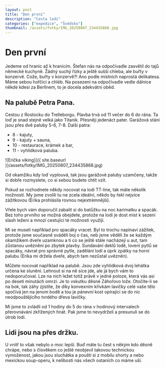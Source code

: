 ```yaml
---
layout: post
title: "Den první"
description: "Cesta lodí"
categories: ["expedice", "Švédsko"]
thumbnail: /assets/fotky/IMG_20250807_234435868.jpg
---
```


# Den první

Jedeme od hranic až k hranicím. Štefan nás na odpočívadle zasvětil do tajů německé kuchyně. Žádný suchý řízky a ještě sušší chleba, ale buřty v konzervě. Cože, buřty v konzervě?! Ano podle místních naprostá delikatesa. Máme sebou hořčici a chléb. Na posezení na odpočívadle vedle dálnice někde kdesi za Berlínem, to je docela adekvátní oběd. 

## Na palubě Petra Pana. 
Cestou z Rostocku do Trelleborgu. Plavba trvá od 11 večer do 6 do rána. Ta loď je snad stejně velká jako Titanik. Přesněji jedenáct pater. Garážová stání jsou přes dvě paluby 5-6, 7-8.
Další patra:
- 8 - kajuty,
- 9 - kajuty + sauna,
- 10 - restaurace, krámek a bar,
- 11 - vyhlídková paluba.

![Erička viking]({{ site.baseurl }}/assets/fotky/IMG_20250807_234435868.jpg)

Od okamžiku kdy loď vyplouvá, tak jsou garážové paluby uzamčeny, takže si dobře rozmyslete, co si sebou budete chtít vzít. 

Pokud se rozhodnete někdy nocovat na lodi TT-line, tak máte několik možností. My jsme zvolili tu ne zcela ideální, někdo by řekl nejvíce zážitkovou (Erika prohlásila rovnou nejextrémnější).

Vřele bych vám doporučil zabalit si do batůžku na noc karimatku a spacák. Bez toho prvního se možná obejdete, protože na lodi je dost míst k sezení slash ležení a mnozí cestující té možnosti využijí.

Mi se museli například pro spacáky vracet. Byl to trochu napínaví zážitek, protože jsme současně sváděli boj o čas, neb jsme věděli že se každým okamžikem dveře uzamknou a ti co se ještě stále nacházejí u aut, tam zůstanou uvězněni po zbytek plavby. 
Sundavání deklů lodě, lovení pytlů se spacáky, návrat pro správné pytle, zadělání lodí a úprk zpátky na horní palubu (Erika mi držela dveře, abych tam nezůstal uvězněn). 

Můžete nocovat například na palubě. Jsou zde vyhlídková dvoj lehátka určena ke slunění. Lehnout si na ně sice jde, ale já bych vám to nedoporučoval. Lze na nich ležet totiž právě v jedné poloze, která vás asi po deseti minutách omrzí. Je to vskutku děsné Záhořovo lože. Otočíte-li se na bok, tak záhy zjistíte, že díky konvexním křivkám lavičky celé vaše tělo spočívá jen na jenom bodě a tou je pánevní kost opírající se do nic neodpouštějícího tvrdého dřeva lavičky.

Mi jsme to zvládli od 1 hodiny do 5 do rána v hodinový intervalech přerovnávání zkřížených hnát. Pak jsme to nevydrželi a presunuli se do útrob lodi.

## Lidi jsou na přes držku.
U vnitř to však nebylo o moc lepší. Buď máte tu čest s někým kdo děsně chrápe, nebo s člověkem co ještě neobjevil takovou technickou vymoženost, jakou jsou sluchátka a pouští si z mobilu shorty a nebo mexickou soup-operu, k nelibosti nás všech ostaních co máme uši.
